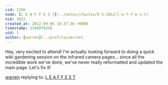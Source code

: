 ```yaml
---
cid: 1256
node: [L E A F F E S T](../notes/cfastie/9-5-2012/l-e-f-f-e-s-t)
nid: 3652
created_at: 2012-09-05 18:37:36 +0000
timestamp: 1346870256
uid: 1
author: [warren](../profile/warren)
---
```


Hey, very excited to attend! I'm actually looking forward to doing a quick wiki gardening session on the infrared camera pages... since all the incredible work we've done, we've never really reformatted and updated the main page. Let's fix it!

[warren](../profile/warren) replying to: [L E A F F E S T](../notes/cfastie/9-5-2012/l-e-f-f-e-s-t)


